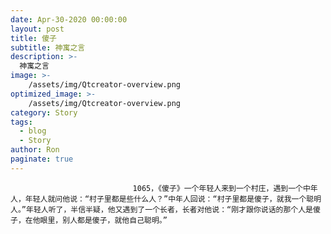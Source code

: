 ```yaml
---
date: Apr-30-2020 00:00:00
layout: post
title: 傻子
subtitle: 神寓之言
description: >-
  神寓之言
image: >-
    /assets/img/Qtcreator-overview.png
optimized_image: >-
    /assets/img/Qtcreator-overview.png
category: Story
tags:
  - blog
  - Story
author: Ron
paginate: true
---
```


							　　1065，《傻子》一个年轻人来到一个村庄，遇到一个中年人，年轻人就问他说：“村子里都是些什么人？”中年人回说：“村子里都是傻子，就我一个聪明人。”年轻人听了，半信半疑，他又遇到了一个长者，长者对他说：“刚才跟你说话的那个人是傻子，在他眼里，别人都是傻子，就他自己聪明。”
							
							
						